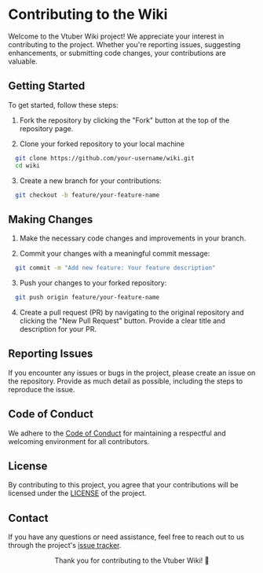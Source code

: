 # Contributing to the Wiki

Welcome to the Vtuber Wiki project! We appreciate your interest in contributing to the project. Whether you're reporting issues, suggesting enhancements, or submitting code changes, your contributions are valuable.

## Getting Started

To get started, follow these steps:

1. Fork the repository by clicking the "Fork" button at the top of the repository page.

2. Clone your forked repository to your local machine

```bash
  git clone https://github.com/your-username/wiki.git
  cd wiki
```

3. Create a new branch for your contributions:

```bash
  git checkout -b feature/your-feature-name
```

## Making Changes

1. Make the necessary code changes and improvements in your branch.

2. Commit your changes with a meaningful commit message:

```bash
  git commit -m "Add new feature: Your feature description"
```

3. Push your changes to your forked repository:

```bash
  git push origin feature/your-feature-name
```

4. Create a pull request (PR) by navigating to the original repository and clicking the "New Pull Request" button. Provide a clear title and description for your PR.

## Reporting Issues

If you encounter any issues or bugs in the project, please create an issue on the repository. Provide as much detail as possible, including the steps to reproduce the issue.


## Code of Conduct

We adhere to the [Code of Conduct](https://github.com/vtuberwiki/wiki/blob/main/CODE_OF_CONDUCT.md) for maintaining a respectful and welcoming environment for all contributors.

## License

By contributing to this project, you agree that your contributions will be licensed under the [LICENSE](https://github.com/vtuberwiki/wiki/blob/main/LICENSE) of the project.

## Contact

If you have any questions or need assistance, feel free to reach out to us through the project's [issue tracker](https://github.com/vtuberswiki/wikiissues).


<p align="center"> Thank you for contributing to the Vtuber Wiki! 🎉 </p>
